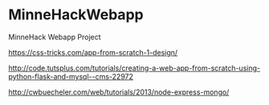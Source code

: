 # MinneHackWebapp
MinneHack Webapp Project

https://css-tricks.com/app-from-scratch-1-design/

http://code.tutsplus.com/tutorials/creating-a-web-app-from-scratch-using-python-flask-and-mysql--cms-22972

http://cwbuecheler.com/web/tutorials/2013/node-express-mongo/
